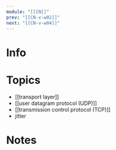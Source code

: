 ```yaml
---
module: "[[CN]]"
prev: "[[CN-v-w02]]"
next: "[[CN-v-w04]]"
---
```


# Info


# Topics
- [[transport layer]]
- [[user datagram protocol (UDP)]]
- [[transmission control protocol (TCP)]]
- jitter


# Notes




